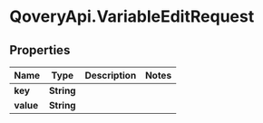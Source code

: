 # QoveryApi.VariableEditRequest

## Properties

Name | Type | Description | Notes
------------ | ------------- | ------------- | -------------
**key** | **String** |  | 
**value** | **String** |  | 


